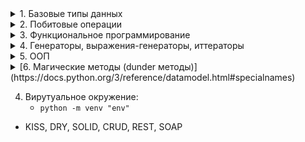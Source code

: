 <details>
<summary> 1. Базовые типы данных </summary>

   - Неизменяемые:
   ```int```, ```float```, ```complex```, ```str```, ```bytes```, ```None```, ```bool```, ```tuple```, ```frozenset```
   - Изменяемые:
   ```dict```, ```list```, ```set```
</details>

<details>
<summary> 2. Побитовые операции </summary>

   ```python
a = 120        # 1111000
b = 100        # 1100100
print(a | b)   # 124  = 0b1111100
print(a ^ b)   # 28   = 0b11100
print(a & b)   # 96   = 0b1100000
print(a << 4)  # 1920 = 0b11110000000
print(a >> 4)  # 7    = 0b111
print(~a)      # -121 = -0b1111001
   ```
</details>

<details>
<summary> 3. Функциональное программирование </summary>
   
   - ```lambda```, ```zip```, ```map```, ```filter```, ```reduce``` (functools)

   ```python
numbers = range(10)
squared_evens = map(lambda n: n ** 2, filter(lambda n: n % 2 == 0, numbers))
list(squared_evens)  # [0, 4, 16, 36, 64]
   ```

   - Декораторы:
   
   ```python
from functools import wraps
    
def logger(filename):

    def decorator(func):

        @wraps(func)
        def wrapped(*args, **kwargs):
            result = func(*args, **kwargs)
            with open(filename, "w+") as f:
                f.write(str(result))
            return result

        return wrapped

    return decorator
   ```
</details>

<details>
<summary> 4. Генераторы, выражения-генераторы, иттераторы </summary>

   - Генератор - это функция содержащая ключевое слово ```yield```.
   Генераторы позволят осуществлять ленивые вычисления. Также является иттератором.
   
   ```python
def fibonacci(number):
    a = b = 1
    for _ in range(number):
        yield a
        a, b = b, a + b
   ```

   - Выражения-генераторы предназначены для компактного и удобного способа генерации коллекций элементов.
   
   ```python
iter_ = (i ** 2 if i % 2 == 0 else i for i in range(5))  # <generator object <genexpr> at 0x000002D0E5219660>
list_ = [i ** 2 for i in range(10) if i % 2 == 0]  # [0, 4, 16, 36, 64]
set_ = {i for i in range(0, 10, 2)}  # {0, 2, 4, 6, 8}
dict_ = {v: k for k, v in {'a': 1, 'b': 2, 'c': 3}.items()}  # {1: 'a', 2: 'b', 3: 'c'}
   ```
   
   - Итератор — это сущность порождаемая функцией iter, с помощью которой происходит итерирование итерируемого объекта. 
   Итерируемый объект — это что-то, что можно итерировать. Итератор не имеет индексов и может быть использован только один раз.
   
   ```python
# реализация с помощью генераторов

def infinity(step):
    i = 0
    while True:
        yield i
        i += step

iter_ = infinity(10)
next(iter_)  # 0
next(iter_)  # 10
next(iter_)  # 20
   ```

   ```python
# итерируемый объект

class Arrange:

    def __init__(self, start, stop, step):
        self.i = start
        self.stop = stop
        self.step = step

    def __iter__(self):
        return self

    def __next__(self):
        if self.i > self.stop:
            raise StopIteration

        result = self.i
        self.i += self.step
        return result
   ```
</details>

<details>
<summary> 5. ООП </summary>

   - Класс — это описание того, какими свойствами и поведением будет обладать объект. Объект — это экземпляр с собственным состоянием этих свойств.

   - Абстракция:
        - выделение главных, наиболее значимых характеристик предмета и отбрасывание второстепенных, незначительных.
   - Наследование:
        - позволяет описать новый класс на основе существующего (родительского). Повторное использование кода.
   - Полиморфизм
        - возможность работать с несколькими типами так, будто это один и тот же тип. При этом 
        поведение объектов будет разным.
   - Инкапсуляция
        - ограничение доступа к данным и возможностям их изменения путем сокрытия их в классе. (в python - договоренность)
</details>

<details>
<summary> [6. Магические методы (dunder методы)](https://docs.python.org/3/reference/datamodel.html#specialnames) </summary>

   - Специальные методы, с помощью которых можно добавить в ваши классы «магию». Обрамлены двумя нижними подчеркиваниями.
   - Конструирование и инициализация:
        - ```__new__(cls, [...)``` - первый метод, который будет вызван при инициализации объекта для его создания.
        - ```__init__(self, [...)``` - инициализатор класса. Ему передаётся всё, с чем был вызван первоначальный конструктор.
        - ```__del__(self)``` -  определяет поведение объекта в то время, когда объект попадает в сборщик мусора.
   - Магические методы сравнения:
        - ```__cmp__(self, other)``` - базовый метод сравнения. Отрицательное число, если self < other, 
        ноль, если self == other, и положительное число в случае self > other.
        - ```__eq__(self, other)``` - определяет поведение оператора равенства, ==.
        - ```__ne__(self, other)``` - определяет поведение оператора неравенства, !=.
        - ```__lt__(self, other)``` - определяет поведение оператора меньше, <.
        - ```__gt__(self, other)``` - определяет поведение оператора больше, >.
        - ```__le__(self, other)``` - определяет поведение оператора меньше или равно, <=.
        - ```__ge__(self, other)``` - определяет поведение оператора больше или равно, >=.
   - Унарные операторы и функции:
        - ```__pos__(self)``` - определяет поведение для унарного плюса (+some_object).
        - ```__neg__(self)``` - определяет поведение для отрицания(-some_object).
        - ```__abs__(self)``` - определяет поведение для встроенной функции abs().
        - ```__invert__(self)``` - определяет поведение для инвертирования оператором ~.
        - ```__round__(self, n)``` - определяет поведение для встроенной функции round().
        - ```__floor__(self)``` - определяет поведение для math.floor().
        - ```__ceil__(self)``` - определяет поведение для math.ceil().
        - ```__trunc__(self)``` - определяет поведение для math.trunc().
   - Обычные арифметические операторы:
        - ```__add__(self, other)``` - сложение.
        - ```__sub__(self, other)``` - вычитание.
        - ```__mul__(self, other)``` - умножение.
        - ```__floordiv__(self, other)``` - целочисленное деление, оператор //.
        - ```__div__(self, other)``` - деление, оператор /.
        - ```__truediv__(self, other)``` - правильное деление. ```from __future__ import division```
        - ```__mod__(self, other)``` - остаток от деления, оператор %.
        - ```__divmod__(self, other)``` - определяет поведение для встроенной функции divmod().
        - ```__pow__(self, power, modulo)``` - возведение в степень, оператор **.
        - ```__lshift__(self, other)``` - двоичный сдвиг влево, оператор <<.
        - ```__rshift__(self, other)``` - двоичный сдвиг вправо, оператор >>.
        - ```__and__(self, other)``` - двоичное И, оператор &.
        - ```__or__(self, other)``` - двоичное ИЛИ, оператор |.
        - ```__xor__(self, other)``` - двоичный xor, оператор ^.
   - Отражённые арифметические операторы:
        - ```__radd__(self, other)``` - отражённое сложение.
        - `__r...` - см. предыдущий пункт.
   - Составное присваивание:
        - ```__iadd__(self, other)``` - сложение с присваиванием.
        - `__r...` - см. пункт "Обычные арифметические операторы".
   - Магические методы преобразования типов:
        - ```__int__(self)``` - преобразование типа в int.
        - ```__float__(self)``` - преобразование типа в float.
        - ```__complex__(self)``` - преобразование типа в комплексное число.
        - ```__oct__(self)``` - преобразование типа в восьмеричное число.
        - ```__hex__(self)``` - преобразование типа в шестнадцатиричное число.
        - ```__index__(self)``` - преобразование типа к int, когда объект используется в срезах.
        - ```__trunc__(self)``` - вызывается при math.trunc(self).
        
   

</details>

    







4. Вирутуальное окружение:
    - ```python -m venv "env"```

- KISS, DRY, SOLID, CRUD, REST, SOAP

